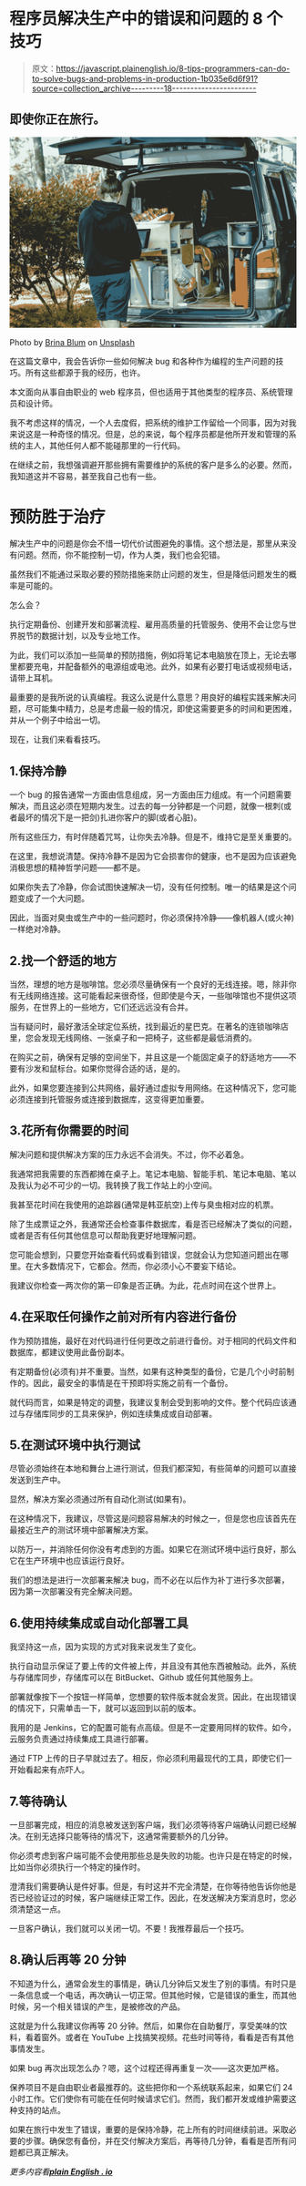 # 程序员解决生产中的错误和问题的 8 个技巧

> 原文：<https://javascript.plainenglish.io/8-tips-programmers-can-do-to-solve-bugs-and-problems-in-production-1b035e6d6f91?source=collection_archive---------18----------------------->

## 即使你正在旅行。

![](img/a2b8d74489739f871a77c01e3df28329.png)

Photo by [Brina Blum](https://unsplash.com/@brina_blum?utm_source=medium&utm_medium=referral) on [Unsplash](https://unsplash.com?utm_source=medium&utm_medium=referral)

在这篇文章中，我会告诉你一些如何解决 bug 和各种作为编程的生产问题的技巧。所有这些都源于我的经历，也许。

本文面向从事自由职业的 web 程序员，但也适用于其他类型的程序员、系统管理员和设计师。

我不考虑这样的情况，一个人去度假，把系统的维护工作留给一个同事，因为对我来说这是一种奇怪的情况。但是，总的来说，每个程序员都是他所开发和管理的系统的主人，其他任何人都不能碰那里的一行代码。

在继续之前，我想强调避开那些拥有需要维护的系统的客户是多么的必要。然而，我知道这并不容易，甚至我自己也有一些。

# 预防胜于治疗

解决生产中的问题是你会不惜一切代价试图避免的事情。这个想法是，那里从来没有问题。然而，你不能控制一切，作为人类，我们也会犯错。

虽然我们不能通过采取必要的预防措施来防止问题的发生，但是降低问题发生的概率是可能的。

怎么会？

执行定期备份、创建开发和部署流程、雇用高质量的托管服务、使用不会让您与世界脱节的数据计划，以及专业地工作。

为此，我们可以添加一些简单的预防措施，例如将笔记本电脑放在顶上，无论去哪里都要充电，并配备额外的电源组或电池。此外，如果有必要打电话或视频电话，请带上耳机。

最重要的是我所说的认真编程。我这么说是什么意思？用良好的编程实践来解决问题，尽可能集中精力，总是考虑最一般的情况，即使这需要更多的时间和更困难，并从一个例子中给出一切。

现在，让我们来看看技巧。

## 1.保持冷静

一个 bug 的报告通常一方面由信息组成，另一方面由压力组成。有一个问题需要解决，而且这必须在短期内发生。过去的每一分钟都是一个问题，就像一根刺(或者最坏的情况下是一把剑)扎进你客户的脚(或者心脏)。

所有这些压力，有时伴随着咒骂，让你失去冷静。但是不，维持它是至关重要的。

在这里，我想说清楚。保持冷静不是因为它会损害你的健康，也不是因为应该避免消极思想的精神哲学问题——都不是。

如果你失去了冷静，你会试图快速解决一切，没有任何控制。唯一的结果是这个问题变成了一个大问题。

因此，当面对臭虫或生产中的一些问题时，你必须保持冷静——像机器人(或火神)一样绝对冷静。

## 2.找一个舒适的地方

当然，理想的地方是咖啡馆。您必须尽量确保有一个良好的无线连接。嗯，除非你有无线网络连接。这可能看起来很奇怪，但即使是今天，一些咖啡馆也不提供这项服务，在世界上的一些地方，它们还远远没有合并。

当有疑问时，最好激活全球定位系统，找到最近的星巴克。在著名的连锁咖啡店里，您会发现无线网络、一张桌子和一把椅子，这些都是最低消费的。

在购买之前，确保有足够的空间坐下，并且这是一个能固定桌子的舒适地方——不要有沙发和鼠标台。如果你觉得合适的话，是的。

此外，如果您要连接到公共网络，最好通过虚拟专用网络。在这种情况下，您可能必须连接到托管服务或连接到数据库，这变得更加重要。

## 3.花所有你需要的时间

解决问题和提供解决方案的压力永远不会消失。不过，你不必着急。

我通常把我需要的东西都摊在桌子上。笔记本电脑、智能手机、笔记本电脑、笔以及我认为必不可少的一切。我转换了我工作站上的小空间。

我甚至花时间在我使用的追踪器(通常是韩亚航空)上传与臭虫相对应的机票。

除了生成票证之外，我通常还会检查事件数据库，看是否已经解决了类似的问题，或者是否有任何其他信息可以帮助我更好地理解问题。

您可能会想到，只要您开始查看代码或看到错误，您就会认为您知道问题出在哪里。在大多数情况下，它都会。然而，你必须小心不要妄下结论。

我建议你检查一两次你的第一印象是否正确。为此，花点时间在这个世界上。

## 4.在采取任何操作之前对所有内容进行备份

作为预防措施，最好在对代码进行任何更改之前进行备份。对于相同的代码文件和数据库，都建议使用此备份副本。

有定期备份(必须有)并不重要。当然，如果有这种类型的备份，它是几个小时前制作的。因此，最安全的事情是在干预即将实施之前有一个备份。

就代码而言，如果是特定的调整，我建议复制会受到影响的文件。整个代码应该通过与存储库同步的工具来保护，例如连续集成或自动部署。

## 5.在测试环境中执行测试

尽管必须始终在本地和舞台上进行测试，但我们都深知，有些简单的问题可以直接发送到生产中。

显然，解决方案必须通过所有自动化测试(如果有)。

在这种情况下，我建议，尽管这是问题容易解决的时候之一，但是您也应该首先在最接近生产的测试环境中部署解决方案。

以防万一，并消除任何你没有考虑到的方面。如果它在测试环境中运行良好，那么它在生产环境中也应该运行良好。

我们的想法是进行一次部署来解决 bug，而不必在以后作为补丁进行多次部署，因为第一次部署没有完全解决问题。

## 6.使用持续集成或自动化部署工具

我坚持这一点，因为实现的方式对我来说发生了变化。

执行自动显示保证了要上传的文件被上传，并且没有其他东西被触动。此外，系统与存储库同步，存储库可以在 BitBucket、Github 或任何其他服务上。

部署就像按下一个按钮一样简单，您想要的软件版本就会发货。因此，在出现错误的情况下，只需单击一下，就可以返回到以前的版本。

我用的是 Jenkins，它的配置可能有点高级。但是不一定要用同样的软件。如今，云服务负责通过持续集成工具进行部署。

通过 FTP 上传的日子早就过去了。相反，你必须利用最现代的工具，即使它们一开始看起来有点吓人。

## 7.等待确认

一旦部署完成，相应的消息被发送到客户端，我们必须等待客户端确认问题已经解决。在别无选择只能等待的情况下，这通常需要额外的几分钟。

你必须考虑到客户端可能不会使用那些总是失败的功能。也许只是在特定的时候，比如当你必须执行一个特定的操作时。

澄清我们需要确认是件好事。但是，有时这并不完全清楚，在你等待他告诉你他是否已经验证过的时候，客户端继续正常工作。因此，在发送解决方案消息时，您必须清楚这一点。

一旦客户确认，我们就可以关闭一切。不要！我推荐最后一个技巧。

## 8.确认后再等 20 分钟

不知道为什么，通常会发生的事情是，确认几分钟后又发生了别的事情。有时只是一条信息或一个电话，再次确认一切正常。但其他时候，它是错误的重生，而其他时候，另一个相关错误的产生，是被修改的产品。

这就是为什么我建议你再等 20 分钟。然后，如果你在自助餐厅，享受美味的饮料，看着窗外。或者在 YouTube 上找搞笑视频。花些时间等待，看看是否有其他事情发生。

如果 bug 再次出现怎么办？嗯，这个过程还得再重复一次——这次更加严格。

保养项目不是自由职业者最推荐的。这些把你和一个系统联系起来，如果它们 24 小时工作。它们使你有可能在任何时候请求它们。然而，我们都开发或维护需要这种支持的站点。

如果在旅行中发生了错误，重要的是保持冷静，花上所有的时间继续前进。采取必要的步骤。确保您有备份，并在交付解决方案后，再等待几分钟，看看是否所有问题都已真正解决。

*更多内容看*[***plain English . io***](http://plainenglish.io)